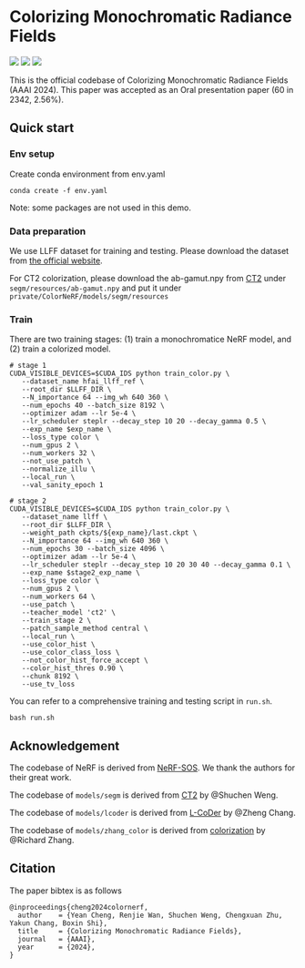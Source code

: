 # Colorizing Monochromatic Radiance Fields 
<!-- [[ArXiv]](https://arxiv.org/abs/2402.12184) [[Project Page]](https://liquidammonia.github.io/color-nerf/) [[HTML]](https://ojs.aaai.org/index.php/AAAI/article/view/27895)  -->


<a href="https://liquidammonia.github.io/color-nerf/"><img src="https://img.shields.io/badge/Project%20Page-online-brightgreen"></a>
<a href="https://arxiv.org/abs/2402.12184"><img src="https://img.shields.io/badge/arXiv-2402.12184-%23B31B1B"></a>
<a href="https://ojs.aaai.org/index.php/AAAI/article/view/27895"><img src="https://img.shields.io/badge/HTML-AAAI2024-blue"></a>


This is the official codebase of Colorizing Monochromatic Radiance Fields (AAAI 2024). This paper was accepted as an Oral presentation paper (60 in 2342, 2.56%).

## Quick start

### Env setup
Create conda environment from env.yaml
```
conda create -f env.yaml
```
Note: some packages are not used in this demo.

### Data preparation
We use LLFF dataset for training and testing. Please download the dataset from [the official website](https://github.com/Fyusion/LLFF).

For CT2 colorization, please download the ab-gamut.npy from [CT2](https://github.com/shuchenweng/CT2) under `segm/resources/ab-gamut.npy` and put it under `private/ColorNeRF/models/segm/resources`



### Train
There are two training stages: (1) train a monochromatice NeRF model, and (2) train a colorized model.
```
# stage 1
CUDA_VISIBLE_DEVICES=$CUDA_IDS python train_color.py \
   --dataset_name hfai_llff_ref \
   --root_dir $LLFF_DIR \
   --N_importance 64 --img_wh 640 360 \
   --num_epochs 40 --batch_size 8192 \
   --optimizer adam --lr 5e-4 \
   --lr_scheduler steplr --decay_step 10 20 --decay_gamma 0.5 \
   --exp_name $exp_name \
   --loss_type color \
   --num_gpus 2 \
   --num_workers 32 \
   --not_use_patch \
   --normalize_illu \
   --local_run \
   --val_sanity_epoch 1
```
```
# stage 2
CUDA_VISIBLE_DEVICES=$CUDA_IDS python train_color.py \
   --dataset_name llff \
   --root_dir $LLFF_DIR \
   --weight_path ckpts/${exp_name}/last.ckpt \
   --N_importance 64 --img_wh 640 360 \
   --num_epochs 30 --batch_size 4096 \
   --optimizer adam --lr 5e-4 \
   --lr_scheduler steplr --decay_step 10 20 30 40 --decay_gamma 0.1 \
   --exp_name $stage2_exp_name \
   --loss_type color \
   --num_gpus 2 \
   --num_workers 64 \
   --use_patch \
   --teacher_model 'ct2' \
   --train_stage 2 \
   --patch_sample_method central \
   --local_run \
   --use_color_hist \
   --use_color_class_loss \
   --not_color_hist_force_accept \
   --color_hist_thres 0.90 \
   --chunk 8192 \
   --use_tv_loss 
```

You can refer to a comprehensive training and testing script in `run.sh`.
```
bash run.sh
```

## Acknowledgement

The codebase of NeRF is derived from [NeRF-SOS](https://github.com/VITA-Group/NeRF-SOS). We thank the authors for their great work.

The codebase of `models/segm` is derived from [CT2](https://github.com/shuchenweng/CT2) by @Shuchen Weng.


The codebase of `models/lcoder` is derived from [L-CoDer](https://github.com/changzheng123/L-CoDer) by @Zheng Chang.

The codebase of `models/zhang_color` is derived from [colorization](https://github.com/richzhang/colorization) by @Richard Zhang.


## Citation

The paper bibtex is as follows
```
@inproceedings{cheng2024colornerf,
  author    = {Yean Cheng, Renjie Wan, Shuchen Weng, Chengxuan Zhu, Yakun Chang, Boxin Shi},
  title     = {Colorizing Monochromatic Radiance Fields},
  journal   = {AAAI},
  year      = {2024},
}
```
